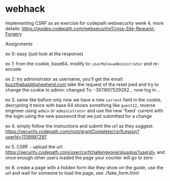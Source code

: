 # webhack

Implementing CSRF as an exercise for codepath websecurity week 4, more details:
https://guides.codepath.com/websecurity/Cross-Site-Request-Forgery

Assignments

ex 0: easy (just look at the response)

ex 1: from the cookie, base64, modify to: `userRole=administrator` and re-encode

ex 2: try administrator as username, you'll get the email: buzzthebald@shepherd.com
take the request of the reset pwd and try to change the cookie to admin:
changed To: -3511607529262...
now log in...

ex 3. same like before only now we have a new `current` field in the cookie, decrypting it twice with base 64 shows something like `guest12`, reverse engineer using `admin` or `administrator` and use the new 'fixed` current with the login using the new password that we just submitted for a change

ex 4. simply follow the instructions and submit the url as they suggest:
https://security.codepath.com/root/grantComplete/csrfLesson?userId=1139997297 

ex 5. CSRF - upload the url: https://security.codepath.com/user/csrfchallengeone/plusplus?userid=<your user id> and once enough other users loaded the page your counter will go to zero

ex 6. create a page with a hidden form like they show on the guide, use the url and wait for someone to load the page, see ./fake_form.html
